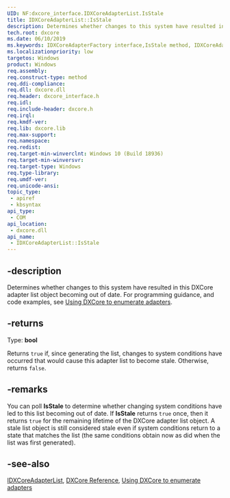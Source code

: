 ```yaml
---
UID: NF:dxcore_interface.IDXCoreAdapterList.IsStale
title: IDXCoreAdapterList::IsStale
description: Determines whether changes to this system have resulted in this DXCore adapter list object becoming out of date.
tech.root: dxcore
ms.date: 06/10/2019
ms.keywords: IDXCoreAdapterFactory interface,IsStale method, IDXCoreAdapterFactory.IsStale, IDXCoreAdapterFactory::IsStale, IsStale, IsStale method, IsStale method,IDXCoreAdapterFactory interface, dxcore/IDXCoreAdapterFactory::IsStale, dxcore_interface.idxcoreadapterfactory_isstale
ms.localizationpriority: low
targetos: Windows
product: Windows
req.assembly: 
req.construct-type: method
req.ddi-compliance: 
req.dll: dxcore.dll
req.header: dxcore_interface.h
req.idl: 
req.include-header: dxcore.h
req.irql: 
req.kmdf-ver: 
req.lib: dxcore.lib
req.max-support: 
req.namespace: 
req.redist: 
req.target-min-winverclnt: Windows 10 (Build 18936)
req.target-min-winversvr: 
req.target-type: Windows
req.type-library: 
req.umdf-ver: 
req.unicode-ansi: 
topic_type:
 - apiref
 - kbsyntax
api_type:
 - COM
api_location:
 - dxcore.dll
api_name:
 - IDXCoreAdapterList::IsStale
---
```


## -description

Determines whether changes to this system have resulted in this DXCore adapter list object becoming out of date. For programming guidance, and code examples, see [Using DXCore to enumerate adapters](/windows/win32/dxcore/dxcore-enum-adapters).



## -returns

Type: **bool**

Returns `true` if, since generating the list, changes to system conditions have occurred that would cause this adapter list to become stale. Otherwise, returns `false`.

## -remarks

You can poll **IsStale** to determine whether changing system conditions have led to this list becoming out of date. If **IsStale** returns `true` once, then it returns `true` for the remaining lifetime of the DXCore adapter list object. A stale list object is still considered stale even if system conditions return to a state that matches the list (the same conditions obtain now as did when the list was first generated).

## -see-also

[IDXCoreAdapterList](/windows/win32/api/dxcore_interface/nn-dxcore_interface-idxcoreadapterlist), [DXCore Reference](/windows/win32/dxcore/dxcore-reference), [Using DXCore to enumerate adapters](/windows/win32/dxcore/dxcore-enum-adapters)
